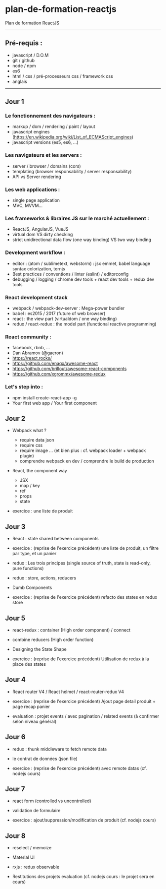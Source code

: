 # plan-de-formation-reactjs

Plan de formation ReactJS

---

## Pré-requis :

- javascript / D.O.M
- git / github
- node / npm
- es6
- html / css / pré-processeurs css / framework css
- anglais

---

## Jour 1

### Le fonctionnement des navigateurs :
- markup / dom / rendering / paint / layout
- javascript engines (https://en.wikipedia.org/wiki/List_of_ECMAScript_engines)
- javascript versions (es5, es6, ...)

### Les navigateurs et les servers :
- server / browser / domains (cors)
- templating (browser responsability / server responsability)
- API vs Server rendering

### Les web applications :
- single page application 
- MVC, MVVM...

### Les frameworks & libraires JS sur le marché actuellement :
- ReactJS, AngularJS, VueJS
- virtual dom VS dirty checking
- strict unidirectional data flow (one way binding) VS two way binding

### Development workflow :
- editor : (atom / sublimetext, webstorm) : jsx emmet, babel language syntax colorization, ternjs
- Best practices / conventions / linter (eslint) / editorconfig
- debugging / logging / chrome dev tools + react dev tools + redux dev tools

### React development stack
- webpack / webpack-dev-server : Mega-power bundler
- babel : es2015 / 2017 (future of web browser)
- react : the view part (virtualdom  / one way binding)
- redux / react-redux : the model part (functional reactive programming)

### React community :
- facebook, rbnb, ...
- Dan Abramov (@gaeron)
- https://react.rocks/
- https://github.com/enaqx/awesome-react
- https://github.com/brillout/awesome-react-components
- https://github.com/xgrommx/awesome-redux

### Let's step into :
- npm install create-react-app -g
- Your first web app / Your first component

## Jour 2

- Webpack what ?
  - require data json
  - require css
  - require image
  ... (et bien plus : cf. webpack loader + webpack plugin)
  - comprendre webpack en dev / comprendre le build de production

- React, the component way
  - JSX
  - map / key
  - ref
  - props
  - state
  
- exercice : une liste de produit

## Jour 3

- React : state shared between components

- exercice : (reprise de l'exercice précédent) une liste de produit, un filtre par type, et un panier

- redux : Les trois principes (single source of truth, state is read-only, pure functions)

- redux : store, actions, reducers

- Dumb Components

- exercice : (reprise de l'exercice précédent) refacto des states en redux store

## Jour 5

- react-redux : container (High order component) / connect

- combine reducers (High order function)

- Designing the State Shape

- exercice : (reprise de l'exercice précédent) Utilisation de redux à la place des states

## Jour 4

- React router V4 / React helmet / react-router-redux V4

- exercice : (reprise de l'exercice précédent) Ajout page detail produit + page recap panier

- evaluation : projet events / avec pagination / related events (à confirmer selon niveau général)

## Jour 6

- redux : thunk middleware to fetch remote data

- le contrat de données (json file)

- exercice : (reprise de l'exercice précédent) avec remote datas (cf. nodejs cours)

## Jour 7

- react form (controlled vs uncontrolled)

- validation de formulaire

- exercice : ajout/suppression/modification de produit (cf. nodejs cours)

## Jour 8

- reselect / memoize

- Material UI

- rxjs : redux observable

- Restitutions des projets evaluation (cf. nodejs cours : le projet sera en cours)

